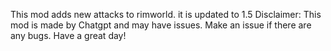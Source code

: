 This mod adds new attacks to rimworld. it is updated to 1.5
Disclaimer: This mod is made by Chatgpt and may have issues.
Make an issue if there are any bugs. Have a great day!
